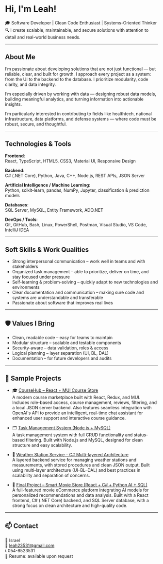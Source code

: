 #  Hi, I'm Leah!

🎓 Software Developer | Clean Code Enthusiast | Systems-Oriented Thinker
🔍 I create scalable, maintainable, and secure solutions with attention to detail and real-world business needs.

---

##  About Me

I’m passionate about developing solutions that are not just functional — but reliable, clear, and built for growth.
I approach every project as a system: from the UI to the backend to the database. I prioritize modularity, code clarity, and data integrity.

I’m especially driven by working with data — designing robust data models, building meaningful analytics, and turning information into actionable insights.

I’m particularly interested in contributing to fields like healthtech, national infrastructure, data platforms, and defense systems — where code must be robust, secure, and thoughtful.

---

##  Technologies & Tools

**Frontend**:  
React, TypeScript, HTML5, CSS3, Material UI, Responsive Design  

**Backend**:  
C# (.NET Core), Python, Java, C++, Node.js, REST APIs, JSON Server  

**Artificial Intelligence / Machine Learning:**  
Python, scikit-learn, pandas, NumPy, Jupyter, classification & prediction models 

**Databases:**  
SQL Server, MySQL, Entity Framework, ADO.NET 

**DevOps / Tools**:  
Git, GitHub, Bash, Linux, PowerShell, Postman, Visual Studio, VS Code, IntelliJ IDEA



---

##  Soft Skills & Work Qualities

-  Strong interpersonal communication – work well in teams and with stakeholders  
-  Organized task management – able to prioritize, deliver on time, and stay focused under pressure  
-  Self-learning & problem-solving – quickly adapt to new technologies and environments  
-  Clear documentation and communication – making sure code and systems are understandable and transferable  
-  Passionate about software that improves real lives

---

## 🛡 Values I Bring

-  Clean, readable code – easy for teams to maintain  
-  Modular structure – scalable and testable components  
-  Security-aware – data validation, roles & access  
-  Logical planning – layer separation (UI, BL, DAL)  
-  Documentation – for future developers and audits

---

## 🚀 Sample Projects

- 🎓 [CourseHub – React + MUI Course Store](https://github.com/leahelkabetz/UpKurs.git)  
  A modern course marketplace built with React, Redux, and MUI.
  Includes role-based access, course management, reviews, filtering, and a local JSON server backend.
  Also features seamless integration with OpenAI's API to provide an intelligent, real-time chat assistant for enhanced user support and interactive course guidance.
  
- 🗂️ [Task Management System (Node.js + MySQL)](https://github.com/leahelkabetz/System-Node.js.git)  
  A task management system with full CRUD functionality and status-based filtering.
  Built with Node.js and MySQL, designed for clean structure and easy scalability.

- 📡 [Weather Station Service – C# Multi-layered Architecture](https://github.com/leahelkabetz/Meteorological-service.git)  
  A layered backend service for managing weather stations and measurements, with stored procedures and clean JSON output.
  Built using multi-layer architecture (UI–BL–DAL) and best practices in scalability and separation of concerns.

- 🛒 [Final Project – Smart Movie Store (React + C# + Python AI + SQL)](https://github.com/Tzipik652/dosflix-final-project.git)  
  A full-featured movie eCommerce platform integrating AI models for personalized recommendations and data analysis.
  Built with a React frontend, C# (.NET Core) backend, and SQL Server database, with a strong focus on clean architecture and high-quality code.







---


## 📫 Contact

📍 Israel  
📧 leah23531@gmail.com  
📞 054-8523531  
📁 Resume: available upon request
